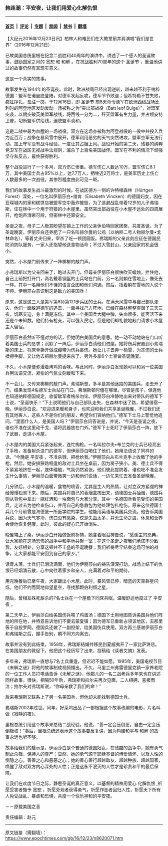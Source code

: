 ### 韩连潮：平安夜，让我们用爱心化解仇恨

---

#### [首页](../../../..?n8620071) &nbsp;|&nbsp; [评论](../../../../../epoch-comment?n8620071) &nbsp;|&nbsp; [专题](../../../../../epoch-special?n8620071) &nbsp;|&nbsp; [禁闻](../../../../../epoch-news?n8620071) &nbsp;|&nbsp; [禁书](../../../../../books?n8620071) &nbsp;|&nbsp; [翻墙](https://github.com/gfw-breaker/nogfw/blob/master/README.md?n8620071)


<div class="post_content" id="artbody" itemprop="articleBody">
 <!-- article content begin -->
 <p>
  【大纪元2016年12月23日讯】柏林人和难民们在大教堂前并肩演唱“我们是世界”（2016年12月21日）
  <strong>
   <br/>
  </strong>
 </p>
 <p>
  已故美国总统里根在纪念二战胜利40周年的演讲中，讲述了一个感人的圣诞故事，鼓励国家之间的
  <ok href="https://www.epochtimes.com/gb/tag/%E5%AE%BD%E6%81%95.html">
   宽恕
  </ok>
  和
  <ok href="https://www.epochtimes.com/gb/tag/%E5%92%8C%E8%A7%A3.html">
   和解
  </ok>
  。在抗战胜利70周年的这个
  <ok href="https://www.epochtimes.com/gb/tag/%E5%9C%A3%E8%AF%9E%E8%8A%82.html">
   圣诞节
  </ok>
  ，重温他讲过的故事仍然有其现实意义。
 </p>
 <p>
  这是一个真实的故事。
 </p>
 <p>
  故事发生在1944年的圣诞夜。此时，欧洲战局已经出现逆转，越来越不利于纳粹德国：盟军在诺曼底登陆，对德军发起反攻，德军节节败退；但希特勒不甘失败，疯狂挣扎，孤注一掷，于12月16日，即
  <ok href="https://www.epochtimes.com/gb/tag/%E5%9C%A3%E8%AF%9E%E8%8A%82.html">
   圣诞节
  </ok>
  前8天命令德军在欧洲西线战场比利时的阿登地区发动发动一场被称之为“突出部战役（Batt leof Bulge）”，对盟军突袭，以期突破英美盟军战线，将西线一分为二，歼灭盟军有生力量，并占领安特卫普，切断盟军供给线，迫使盟军谈和。
 </p>
 <p>
  这是二战中最为血腥的一场战役。双方在这场亦被称为阿登战役的一役中共投入兵力近百万；战争在暴风雪中展开，德军利用恶劣的天气突然进攻，盟军空军无法行动，加上守军没有战斗经验，一度让其占据上风。战役开始的第二天，残暴的纳粹党卫军在战区无视战争法规则，滥杀了上百名美国战俘。盟军在不利的情况下顽强坚守和反击，最终获得胜利。
 </p>
 <p>
  整个战役进行了一个多月，双方伤亡惨重。德军伤亡人数达10万，盟军伤亡8.1万，其中美国士兵占95%以上，达7.7万人，牺牲近2万将士，是美军历史上伤亡人数最多的一次战役。其惨烈程度由此可见一斑。
 </p>
 <p>
  我们的故事发生战斗最激烈的时候。在战区德方一侧的许特根森林（Hürtgen Forest）深处，一位名叫伊丽莎白•维肯（Elisabeth Vincken）的德国妇女，因在亚琛城内的家和糕饼店被盟军空中轰炸摧毁，为了逃避战乱带着12岁的儿子弗瑞斯，住在林中一个用于狩猎的小木屋里。虽然突出部战役在小木屋不远处的四周展开，枪炮声清晰可辨，但密林中还算安全。
 </p>
 <p>
  圣诞之夜，母子二人极其盼望在镇上工作的父亲休伯特回家团聚，共度圣诞。为了圣诞晚宴，伊丽莎白还养肥了一只名叫赫尔曼的公鸡（以纳粹二号人物赫尔曼•戈林命名），等着丈夫归来，宰杀了吃一顿团圆饭。弗瑞斯的父亲此刻应征在德国民防消防队服务，一家人还指望他送食物活命；不过大雪封山，父亲回家的机会很小。
 </p>
 <p>
  突然，小木屋门前传来了一阵梆梆的敲门声。
 </p>
 <p>
  小弗瑞斯以为父亲回来了，跑过去开门，但母亲伊丽莎白很快吹灭蜡烛，拦住他，自己上前把打开门，两名戴着钢盔的士兵站在门前，另一名则躺在雪地上，像死去一样。其中一名用他们不懂的语言企图和他们沟通。然后，指着躺在雪地的人说个不停。伊丽莎白意识到这是敌方的美国兵！
 </p>
 <p>
  原来，这是这三人是美军第8师第121步兵团的士兵，在满天风雪中与自己部队走失，他们一面躲避德军的追击，一面寻找己方阵地，已经在森林整整徘徊了三天三夜，饥寒交迫，身上满是冻伤。其中一个美国兵大腿中弹，失血很多，能否活下来还是个未知数。他们持有枪支，可以强入民宅，但是他们却礼貌地敲门请求小木屋主人留宿。
 </p>
 <p>
  伊丽莎白虽然听不懂对方的话，但她明白美国兵的意思。她一动不动地站在门口听着美国士兵的恳求；沉默了一阵后，伊丽莎白请他们进屋。她将伤兵安置到小弗瑞斯的床上，将床单撕开做成绷带为伤兵裹伤。她让儿子去弄一桶雪，为冻伤的士兵揉擦手脚，又让他去把赫尔曼捉来杀了，另外多拿6个土豆做圣诞晚宴。
 </p>
 <p>
  不久，小木屋便弥漫着烤鸡的香味。与此同时，伊丽莎白发现她可以和另一位美国兵用法语交流，紧张的气氛立刻缓和下来。
 </p>
 <p>
  不一会儿，又传来梆梆的敲门声。弗瑞斯想，多半是其他迷路的美国兵，走去开了门，结果发现4名德军士兵站在门口。弗瑞斯顿时僵在哪里。尽管是孩子，但连他也知道纳粹德国规定，收留敌军者格杀勿论。伊丽莎白冷静地出来对带队的德军下士说，“圣诞快乐！”下士说明他们与自己部队走失，在森林中迷了路，希望借宿一晚。伊丽莎白说，“欢迎进来暖和身子，也欢迎和我们共享圣诞晚餐，不过我们还有其他客人，这些人不是你们的朋友，希望你们容纳他们。”德军下士马上警觉地追问，“里面什么人，是美国人吗？”伊丽莎白问答说是，并说，“今天是圣诞之夜，谁也不准在这里动干戈，请将武器放在门外。”德军下士死盯了伊丽莎白一阵，放下了武器，走进小木屋。
 </p>
 <p>
  小木屋内的美国大兵紧张起来，连忙掏枪。一名叫拉尔夫•布兰克的士兵已经亮出了手枪，准备射杀进门的德军，但伊丽莎白喝住了他们。她用法语说了同样的话，“今晚是
  <ok href="https://www.epochtimes.com/gb/tag/%E5%B9%B3%E5%AE%89%E5%A4%9C.html">
   平安夜
  </ok>
  ，不准杀戮，把枪给我。”伊丽莎白从布兰克手上收缴了他的手枪。然后，她安排狭路相逢的敌对士兵坐在桌前，因为房子狭小，美、德士兵不得不紧紧地挤在一起，肢体碰触，气氛仍然紧张。他们彼此提防着，谁也吃不准会发生什么事情，伊丽莎白面带微笑一边和他们说话，一边忙来忙去准备圣诞晚餐。
 </p>
 <p>
  几分钟后，小木屋的温暖，食物的喷香，尤其是主人的热情，让对立双方紧绷的神经慢慢松弛下来。随后，美国兵将自己的香烟盒掏出来，请德国士兵抽烟，德国兵则从背包中拿出一瓶红酒和一块面包与大家分享。其中一名德国兵看见受伤的美国兵，走过去为他检查伤口，并用自己的急救包为他处理包扎枪伤。原来这位德国士兵几个月前曾是海德堡一所医学院的学生。他能用英语与美国兵交流。他告诉美国兵说，因为天气寒冷，伤口没有感染，仅是失血太多，并无生命之虞，休息和营养会使他恢复健康。此时，彼此的疑心已开始消失。
 </p>
 <p>
  晚餐端上了桌，伊丽莎白开始做饭前祈祷，她含着眼泪祷告说，“感谢主的恩典，让大家能在这场恐怖的战争中和平地共聚一室；在这个圣诞之夜我们承诺不分敌我，友好相处，分享这顿并不丰盛的圣诞晚餐；我们祈祷尽早结束这场可怕的战争，让大家都能平安回到自己的家乡。”
 </p>
 <p>
  话音未落，士兵们已泪流满面，他们为伊丽莎白的祷告深深打动，战场上结下的仇恨已经烟消云散，心中向往着家乡和亲人，充满着对和平的期待。
 </p>
 <p>
  用完晚餐后已至午夜，大家踱出小木屋。此时，暴风雪已停，暗蓝的天空群星闪烁。他们不约而同地仰望星空，寻找那颗伯利恒之星。
 </p>
 <p>
  随后，曾相互殊死厮杀的7名士兵在一个屋檐下同床共眠，温暖舒适地度过了
  <ok href="https://www.epochtimes.com/gb/tag/%E5%B9%B3%E5%AE%89%E5%A4%9C.html">
   平安夜
  </ok>
  。
 </p>
 <p>
  第二天早上，伊丽莎白给美国伤兵喂了鸡蛋汤；德国下士用地图告诉美国兵他们阵地的所在地，并特意告诉他们不要去蒙夏镇；因为德军已重新占领该地区，去那里等于自投罗网。德国兵还做了一副担架，给美国伤兵使用。双方再三感谢伊丽莎白和弗瑞斯之后，握手告别，朝不同方向离去。
 </p>
 <p>
  故事并没有到此结束。1958年，弗瑞斯结婚并移民到夏威夷开了一家比萨饼店。在美国朋友的敦促下，他把这个经历写了出来，投稿给《读者文摘》发表。
 </p>
 <p>
  多年来，弗瑞斯一直想与7名士兵重逢，但迟迟不能如愿。1995年，美国电视节目《未解之谜》将他的故事制成视频播出。不久，马里兰州弗雷德里克镇一家养老院的一位工作人员打电话告诉《未解之谜》，他那儿的一名二战老兵多年来也在讲述同样故事。很快，相隔50年后，弗瑞斯和拉尔夫再次见面。二人相拥，喜极而泣；拉尔夫对弗瑞斯说，“你母亲救了我们的命！”
 </p>
 <p>
  后来弗瑞斯又联系上了另一名美国兵，但他却未能找到德国士兵。
 </p>
 <p>
  弗瑞斯2002年过世。同年，好莱坞出品了一部根据这个故事改编的电影，片名叫做《寂静的夜》。
 </p>
 <p>
  里根总统引用这个故事来总结二战经验。他说，“善一定会压倒恶，自由一定会压倒极权！”事后，里根总统还表示这个故事要反复讲，因为构建和平与
  <ok href="https://www.epochtimes.com/gb/tag/%E5%92%8C%E8%A7%A3.html">
   和解
  </ok>
  的故事永远也听不够。
 </p>
 <p>
  故事给我们的启示是，伊丽莎白是个普通的德国妇女，在残酷的战争中，她有勇气制止杀戮，保持人的尊严；显然，她的勇气源于耶稣基督的博爱情怀，以及人性的恻隐之心，善善之心和恶恶之心；她的善心善行超越敌友、超越种族、超越国家，唤醒了敌对双方内心深处的人性；正是这永不泯灭的人性才是珍贵和平的最后保障。
 </p>
 <p>
  让我们在欢度节日之际，静思圣诞的真正意义，以基督的精神用爱心
  <ok href="https://www.epochtimes.com/gb/tag/%E5%8C%96%E8%A7%A3%E4%BB%87%E6%81%A8.html">
   化解仇恨
  </ok>
  ,祈愿受害者施予
  <ok href="https://www.epochtimes.com/gb/tag/%E5%AE%BD%E6%81%95.html">
   宽恕
  </ok>
  ，祈愿旁观者获得勇气，祈愿作恶者回归人性，祈愿天下所有人免受战乱、暴虐和恐惧，共度一个快乐祥和的平安夜。
 </p>
 <p>
  －－原载美国之音
 </p>
 <p>
  责任编辑：赵元
 </p>
 <!-- article content end -->
 <div id="below_article_ad">
 </div>
</div>


---

原文链接（需翻墙）：https://www.epochtimes.com/gb/16/12/23/n8620071.htm
